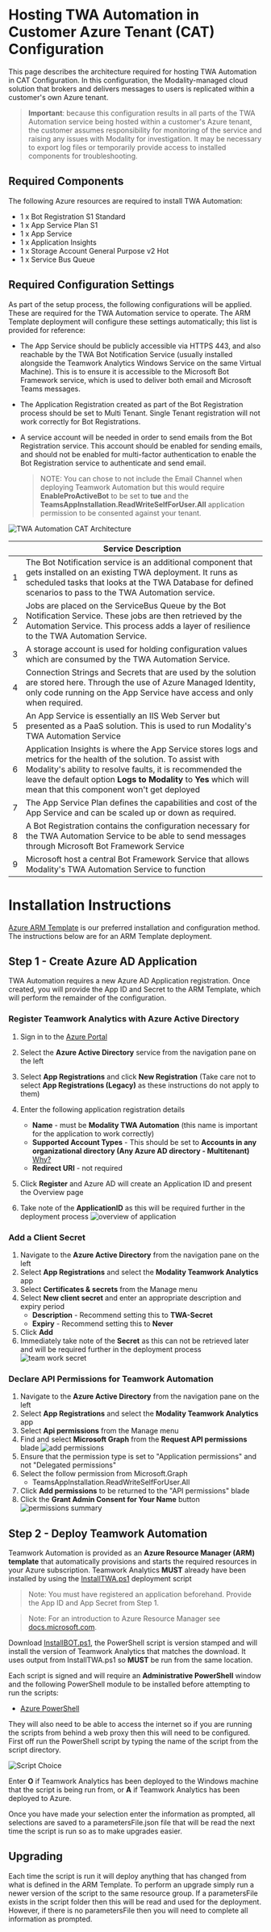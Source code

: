 # Hosting TWA Automation in Customer Azure Tenant (CAT) Configuration

This page describes the architecture required for hosting TWA Automation in CAT Configuration. In this configuration, the Modality-managed cloud solution that brokers and delivers messages to users is replicated within a customer's own Azure tenant.

> **Important**: because this configuration results in all parts of the TWA Automation service being hosted within a customer's Azure tenant, the customer assumes responsibility for monitoring of the service and raising any issues with Modality for investigation. It may be necessary to export log files or temporarily provide access to installed components for troubleshooting.

## Required Components

The following Azure resources are required to install TWA Automation:

- 1 x Bot Registration S1 Standard
- 1 x App Service Plan S1
- 1 x App Service
- 1 x Application Insights
- 1 x Storage Account General Purpose v2 Hot
- 1 x Service Bus Queue

## Required Configuration Settings

As part of the setup process, the following configurations will be applied. These are required for the TWA Automation service to operate. The ARM Template deployment will configure these settings automatically; this list is provided for reference:

- The App Service should be publicly accessible via HTTPS 443, and also reachable by the TWA Bot Notification Service (usually installed alongside the Teamwork Analytics Windows Service on the same Virtual Machine). This is to ensure it is accessible to the Microsoft Bot Framework service, which is used to deliver both email and Microsoft Teams messages.

- The Application Registration created as part of the Bot Registration process should be set to Multi Tenant. Single Tenant registration will not work correctly for Bot Registrations.

- A service account will be needed in order to send emails from the Bot Registration service. This account should be enabled for sending emails, and should not be enabled for multi-factor authentication to enable the Bot Registration service to authenticate and send email.
  
  > NOTE: You can chose to not include the Email Channel when deploying Teamwork Automation but this would require **EnableProActiveBot** to be set to **tue** and the **TeamsAppInstallation.ReadWriteSelfForUser.All** application permission to be consented against your tenant.

![TWA Automation CAT Architecture](https://raw.githubusercontent.com/modalitysystems/modalitysoftware-docs/master/twa/images/TWA-Automation-CAT-Architecture-1.png)

| | Service Description |
|-|-|
| 1 | The Bot Notification service is an additional component that gets installed on an existing TWA deployment.  It runs as scheduled tasks that looks at the TWA Database for defined scenarios to pass to the TWA Automation service. |
| 2 | Jobs are placed on the ServiceBus Queue by the Bot Notification Service. These jobs are then retrieved by the Automation Service. This process adds a layer of resilience to the TWA Automation Service. | 
| 3 | A storage account is used for holding configuration values which are consumed by the TWA Automation Service. |
| 4 | Connection Strings and Secrets that are used by the solution are stored here. Through the use of Azure Managed Identity, only code running on the App Service have access and only when required. |
| 5 | An App Service is essentially an IIS Web Server but presented as a PaaS solution. This is used to run Modality's TWA Automation Service |
| 6 | Application Insights is where the App Service stores logs and metrics for the health of the solution. To assist with Modality's ability to resolve faults, it is recommended the leave the default option **Logs to Modality** to **Yes** which will mean that this component won't get deployed |
| 7 | The App Service Plan defines the capabilities and cost of the App Service and can be scaled up or down as required. |
| 8 | A Bot Registration contains the configuration necessary for the TWA Automation Service to be able to send messages through Microsoft Bot Framework Service |
| 9 | Microsoft host a central Bot Framework Service that allows Modality's TWA Automation Service to function |

# Installation Instructions

[Azure ARM Template](https://docs.microsoft.com/en-us/azure/azure-resource-manager/templates/overview) is our preferred installation and configuration method. The instructions below are for an ARM Template deployment.

## Step 1 - Create Azure AD Application

TWA Automation requires a new Azure AD Application registration. Once created, you will provide the App ID and Secret to the ARM Template, which will perform the remainder of the configuration.

### Register Teamwork Analytics with Azure Active Directory
1. Sign in to the [Azure Portal](https://azure.microsoft.com/en-gb/features/azure-portal/)
1. Select the **Azure Active Directory** service from the navigation pane on the left 
1. Select **App Registrations** and click **New Registration** (Take care not to select **App Registrations (Legacy)** as these instructions do not apply to them)
1. Enter the following application registration details
   * **Name** - must be **Modality TWA Automation** (this name is important for the application to work correctly)
   * **Supported Account Types** - This should be set to  **Accounts in any organizational directory (Any Azure AD directory - Multitenant)** [Why?](https://techcommunity.microsoft.com/t5/iis-support-blog/how-to-create-an-app-registration-in-azure-ad-for-a-bot-solution/ba-p/810761)
   * **Redirect URI** - not required   
1. Click **Register** and Azure AD will create an Application ID and present the Overview page

1. Take note of the **ApplicationID** as this will be required further in the deployment process
![overview of application](https://raw.githubusercontent.com/modalitysystems/modalitysoftware-docs/master/twa/images/applicationOverview.png)

### Add a Client Secret
1. Navigate to the **Azure Active Directory** from the navigation pane on the left
1. Select **App Registrations** and select the **Modality Teamwork Analytics** app 
1. Select **Certificates & secrets** from the Manage menu
1. Select **New client secret** and enter an appropriate description and expiry period
   * **Description** - Recommend setting this to **TWA-Secret**
   * **Expiry** - Recommend setting this to **Never**
1. Click **Add**
1. Immediately take note of the **Secret** as this can not be retrieved later and will be required further in the deployment process
![team work secret](https://raw.githubusercontent.com/modalitysystems/modalitysoftware-docs/master/twa/images/teamworkSecrets.png)

### Declare API Permissions for Teamwork Automation
1. Navigate to the **Azure Active Directory** from the navigation pane on the left
1. Select **App Registrations** and select the **Modality Teamwork Analytics** app 
1. Select **Api permissions** from the Manage menu
1. Find and select **Microsoft Graph** from the **Request API permissions** blade
![add permissions](https://raw.githubusercontent.com/modalitysystems/modalitysoftware-docs/master/twa/images/requestGraphPermissions.png)
1. Ensure that the permission type is set to "Application permissions" and not "Delegated permissions"
1. Select the follow permission from Microsoft.Graph
   * TeamsAppInstallation.ReadWriteSelfForUser.All
2. Click **Add permissions** to be returned to the "API permissions" blade
3. Click the **Grant Admin Consent for Your Name** button
![permissions summary](images/apiPermissions.png)

## Step 2 - Deploy Teamwork Automation

Teamwork Automation is provided as an **Azure Resource Manager (ARM) template** that automatically provisions and starts the required resources in your Azure subscription. Teamwork Analytics **MUST** already have been installed by using the [InstallTWA.ps1](../deploytwa.md) deployment script

> Note: You must have registered an application beforehand. Provide the App ID and App Secret from Step 1.

> Note: For an introduction to Azure Resource Manager see [docs.microsoft.com](https://docs.microsoft.com/en-us/azure/azure-resource-manager/resource-group-overview).

Download [InstallBOT.ps1](https://github.com/modalitysystems/TeamworkAnalyticsGABuilds/releases), the PowerShell script is version stamped and will install the version of Teamwork Analytics that matches the download. It uses output from InstallTWA.ps1 so **MUST** be run from the same location.

Each script is signed and will require an **Administrative PowerShell** window and the following PowerShell module to be installed before attempting to run the scripts:

- [Azure PowerShell](https://docs.microsoft.com/en-us/powershell/azure/install-az-ps-msi)
  
They will also need to be able to access the internet so if you are running the scripts from behind a web proxy then this will need to be configured. First off run the PowerShell script by typing the name of the script from the script directory.

  ![Script Choice](https://raw.githubusercontent.com/modalitysystems/modalitysoftware-docs/master/twa/images/scriptchoice2.png)

Enter **O** if Teamwork Analytics has been deployed to the Windows machine that the script is being run from, or **A** if Teamwork Analytics has been deployed to Azure.

Once you have made your selection enter the information as prompted, all selections are saved to a parametersFile.json file that will be read the next time the script is run so as to make upgrades easier.

## Upgrading

Each time the script is run it will deploy anything that has changed from what is defined in the ARM Template. To perform an upgrade simply run a newer version of the script to the same resource group. If a parametersFile exists in the script folder then this will be read and used for the deployment. However, if there is no parametersFile then you will need to complete all information as prompted.